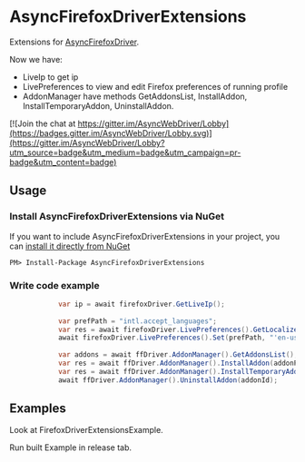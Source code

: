 # AsyncFirefoxDriverExtensions

Extensions for [AsyncFirefoxDriver](https://github.com/ToCSharp/AsyncWebDriver).

Now we have:
* LiveIp to get ip
* LivePreferences to view and edit Firefox preferences of running profile
* AddonManager have methods GetAddonsList, InstallAddon, InstallTemporaryAddon, UninstallAddon.

[![Join the chat at https://gitter.im/AsyncWebDriver/Lobby](https://badges.gitter.im/AsyncWebDriver/Lobby.svg)](https://gitter.im/AsyncWebDriver/Lobby?utm_source=badge&utm_medium=badge&utm_campaign=pr-badge&utm_content=badge)

## Usage
### Install AsyncFirefoxDriverExtensions via NuGet

If you want to include AsyncFirefoxDriverExtensions in your project, you can [install it directly from NuGet](https://www.nuget.org/packages/AsyncFirefoxDriverExtensions/)
```
PM> Install-Package AsyncFirefoxDriverExtensions
```
### Write code example
```csharp
            var ip = await firefoxDriver.GetLiveIp();
             
            var prefPath = "intl.accept_languages";
            var res = await firefoxDriver.LivePreferences().GetLocalized(prefPath);
            await firefoxDriver.LivePreferences().Set(prefPath, "'en-us,en'");
            
            var addons = await ffDriver.AddonManager().GetAddonsList();
            var res = await ffDriver.AddonManager().InstallAddon(addonPath);
            var res = await ffDriver.AddonManager().InstallTemporaryAddon(addonPath2);
            await ffDriver.AddonManager().UninstallAddon(addonId);
```

## Examples
Look at FirefoxDriverExtensionsExample.

Run built Example in release tab.
